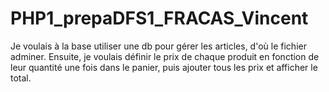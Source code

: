 # PHP1_prepaDFS1_FRACAS_Vincent

Je voulais à la base utiliser une db pour gérer les articles, d'où le fichier adminer.
Ensuite, je voulais définir le prix de chaque produit en fonction de leur quantité une fois dans le panier, 
puis ajouter tous les prix et afficher le total.

